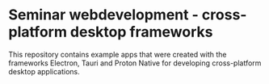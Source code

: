 # Seminar webdevelopment - cross-platform desktop frameworks
This repository contains example apps that were created with the frameworks Electron, Tauri and Proton Native for developing cross-platform desktop applications.
